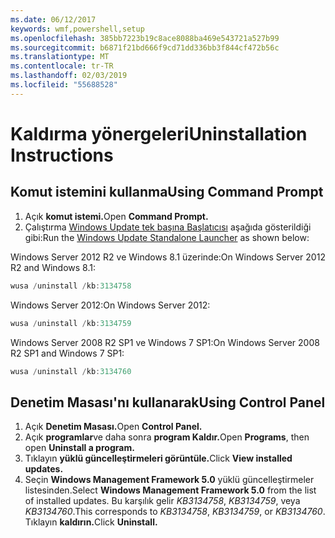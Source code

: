 ```yaml
---
ms.date: 06/12/2017
keywords: wmf,powershell,setup
ms.openlocfilehash: 385bb7223b19c8ace8088ba469e543721a527b99
ms.sourcegitcommit: b6871f21bd666f9cd71dd336bb3f844cf472b56c
ms.translationtype: MT
ms.contentlocale: tr-TR
ms.lasthandoff: 02/03/2019
ms.locfileid: "55688528"
---
```

# <a name="uninstallation-instructions"></a><span data-ttu-id="ae29d-102">Kaldırma yönergeleri</span><span class="sxs-lookup"><span data-stu-id="ae29d-102">Uninstallation Instructions</span></span>

## <a name="using-command-prompt"></a><span data-ttu-id="ae29d-103">Komut istemini kullanma</span><span class="sxs-lookup"><span data-stu-id="ae29d-103">Using Command Prompt</span></span>
1.  <span data-ttu-id="ae29d-104">Açık **komut istemi.**</span><span class="sxs-lookup"><span data-stu-id="ae29d-104">Open **Command Prompt.**</span></span>
2.  <span data-ttu-id="ae29d-105">Çalıştırma [Windows Update tek başına Başlatıcısı](https://support.microsoft.com/en-us/kb/934307) aşağıda gösterildiği gibi:</span><span class="sxs-lookup"><span data-stu-id="ae29d-105">Run the [Windows Update Standalone Launcher](https://support.microsoft.com/en-us/kb/934307) as shown below:</span></span>

<span data-ttu-id="ae29d-106">Windows Server 2012 R2 ve Windows 8.1 üzerinde:</span><span class="sxs-lookup"><span data-stu-id="ae29d-106">On Windows Server 2012 R2 and Windows 8.1:</span></span>
```powershell
wusa /uninstall /kb:3134758
```
<span data-ttu-id="ae29d-107">Windows Server 2012:</span><span class="sxs-lookup"><span data-stu-id="ae29d-107">On Windows Server 2012:</span></span>
```powershell
wusa /uninstall /kb:3134759
```
<span data-ttu-id="ae29d-108">Windows Server 2008 R2 SP1 ve Windows 7 SP1:</span><span class="sxs-lookup"><span data-stu-id="ae29d-108">On Windows Server 2008 R2 SP1 and Windows 7 SP1:</span></span>
```powershell
wusa /uninstall /kb:3134760
```

## <a name="using-control-panel"></a><span data-ttu-id="ae29d-109">Denetim Masası'nı kullanarak</span><span class="sxs-lookup"><span data-stu-id="ae29d-109">Using Control Panel</span></span>
1.  <span data-ttu-id="ae29d-110">Açık **Denetim Masası.**</span><span class="sxs-lookup"><span data-stu-id="ae29d-110">Open **Control Panel.**</span></span>
2.  <span data-ttu-id="ae29d-111">Açık **programlar**ve daha sonra **program Kaldır.**</span><span class="sxs-lookup"><span data-stu-id="ae29d-111">Open **Programs**, then open **Uninstall a program.**</span></span>
3.  <span data-ttu-id="ae29d-112">Tıklayın **yüklü güncelleştirmeleri görüntüle.**</span><span class="sxs-lookup"><span data-stu-id="ae29d-112">Click **View installed updates.**</span></span>
4.  <span data-ttu-id="ae29d-113">Seçin **Windows Management Framework 5.0** yüklü güncelleştirmeler listesinden.</span><span class="sxs-lookup"><span data-stu-id="ae29d-113">Select **Windows Management Framework 5.0** from the list of installed updates.</span></span> <span data-ttu-id="ae29d-114">Bu karşılık gelir *KB3134758*, *KB3134759*, veya *KB3134760*.</span><span class="sxs-lookup"><span data-stu-id="ae29d-114">This corresponds to *KB3134758*, *KB3134759*, or *KB3134760*.</span></span> <span data-ttu-id="ae29d-115">Tıklayın **kaldırın.**</span><span class="sxs-lookup"><span data-stu-id="ae29d-115">Click **Uninstall.**</span></span>
